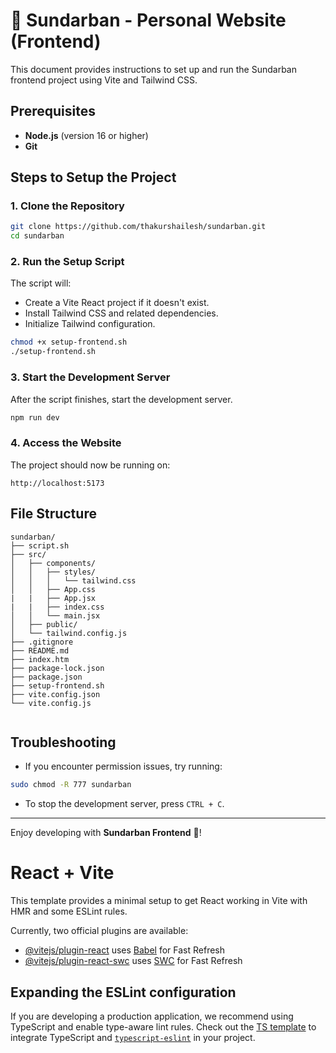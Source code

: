 # 🌴 Sundarban - Personal Website (Frontend)

This document provides instructions to set up and run the Sundarban frontend project using Vite and Tailwind CSS.

## Prerequisites

- **Node.js** (version 16 or higher)
- **Git**

## Steps to Setup the Project

### 1. Clone the Repository
```bash
git clone https://github.com/thakurshailesh/sundarban.git
cd sundarban
```

### 2. Run the Setup Script
The script will:
- Create a Vite React project if it doesn't exist.
- Install Tailwind CSS and related dependencies.
- Initialize Tailwind configuration.

```bash
chmod +x setup-frontend.sh
./setup-frontend.sh
```

### 3. Start the Development Server
After the script finishes, start the development server.

```bash
npm run dev
```

### 4. Access the Website
The project should now be running on:

```
http://localhost:5173
```

## File Structure
```plaintext
sundarban/
├── script.sh
├── src/
│   ├── components/
│   │   ├── styles/
│   │   │   └── tailwind.css
│   │   ├── App.css
|   |   ├── App.jsx
|   |   ├── index.css
│   │   └── main.jsx
│   ├── public/
│   └── tailwind.config.js
├── .gitignore
├── README.md
├── index.htm
├── package-lock.json
├── package.json
├── setup-frontend.sh
├── vite.config.json
└── vite.config.js


```

## Troubleshooting

- If you encounter permission issues, try running:

```bash
sudo chmod -R 777 sundarban
```

- To stop the development server, press `CTRL + C`.

---

Enjoy developing with **Sundarban Frontend** 🚀!



# React + Vite

This template provides a minimal setup to get React working in Vite with HMR and some ESLint rules.

Currently, two official plugins are available:

- [@vitejs/plugin-react](https://github.com/vitejs/vite-plugin-react/blob/main/packages/plugin-react/README.md) uses [Babel](https://babeljs.io/) for Fast Refresh
- [@vitejs/plugin-react-swc](https://github.com/vitejs/vite-plugin-react-swc) uses [SWC](https://swc.rs/) for Fast Refresh

## Expanding the ESLint configuration

If you are developing a production application, we recommend using TypeScript and enable type-aware lint rules. Check out the [TS template](https://github.com/vitejs/vite/tree/main/packages/create-vite/template-react-ts) to integrate TypeScript and [`typescript-eslint`](https://typescript-eslint.io) in your project.
